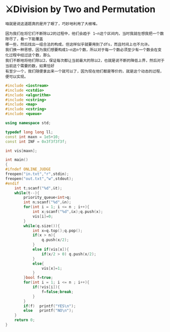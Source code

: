 ⚔️Division by Two and Permutation
=====
    咱就是说这道题真的是开了眼了，巧妙地利用了大根堆。
    
    因为我们在将它们不断除以2的过程中，他们会趋于 1~n这个区间内，当时我就在想我把一个数除尽了，看一下能覆盖
    哪一些，然后找出一组合法的构成，但这样似乎就要用到了dfs，而且时间上也不允许。
    我们换一种思想，因为我们想要构成1~n这n个数，所以对于每一个数必须至少有一个数会在变化过程中经过这个数，那么
    我们不断地将他们除以2，保证每次都让当前最大的除以2，也就是说不断的降低上界，然后对于当前这个需要的数，如果恰好
    有至少一个，我们随便拿出来一个就可以了，因为现在他们都是等价的，就是这个动态的过程，便可以实现。
    
```C++
#include <iostream>
#include <cstdio>
#include <algorithm>
#include <cstring>
#include <map>
#include <cstring>
#include <queue>

using namespace std;

typedef long long ll; 
const int maxn = 1e5+10;
const int INF = 0x3f3f3f3f;

int vis[maxn];

int main()
{
#ifndef ONLINE_JUDGE
freopen("in.txt","r",stdin);
freopen("out.txt","w",stdout);
#endif
	int t;scanf("%d",&t);
	while(t--){
		priority_queue<int>q;
		int n;scanf("%d",&n);
		for(int i = 1; i <= n ; i++){
			int x;scanf("%d",&x);q.push(x);
			vis[i]=0;
		}
		while(q.size()){
			int x=q.top();q.pop();
			if(x > n){
				q.push(x/2);
			}
			else if(vis[x]){
				if(x/2 > 0) q.push(x/2);
			}
			else{
				vis[x]=1;
			}
		}bool f=true;
		for(int i = 1; i <= n ; i++){
			if(!vis[i]){
				f=false;break;
			}
		}
		if(f)  printf("YES\n");
		else   printf("NO\n");
	}
	return 0;
}
```
